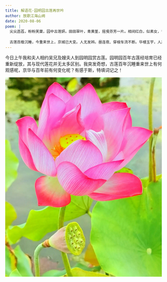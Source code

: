 ```yaml
---
title: 解语花·园明园古莲再世吟
author: 放歌江海山阙
date: 2020-08-06
poem: |
  尖尖菡萏，粉粉芙蕖，园中古莲妍。田田翠叶，青黄茎，摇曵芬芳一片。相间红白，似素女，青纯明艳。斜照中，点点翠光，淡淡幽香暗。

  古莲百载沉睡，今重来世上，京城已大变。人无发辫。昼连夜、穿梭车流不断。华楼玉宇，人声沸、上下按键。只不知，来往人群，为何遮真面？
---
```


今日上午我和夫人相约吴兄及嫂夫人到园明园赏古莲。园明园百年古莲经培育已经重新绽放，其与现代莲花并无太多区别。我突发奇想，古莲百年沉睡重来世上有何观感呢，京华与百年前有何变化呢？有感于斯，特填词记之！

![莲花](./2020-08-06-image.jpg)
